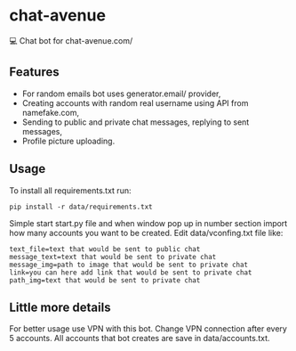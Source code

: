 # chat-avenue
💻 Chat bot for chat-avenue.com/

## Features

- For random emails bot uses generator.email/ provider,
- Creating accounts with random real username using API from namefake.com,
- Sending to public and private chat messages, replying to sent messages,
- Profile picture uploading.

## Usage

To install all requirements.txt run:

```
pip install -r data/requirements.txt
```

Simple start start.py file and when window pop up in number section import how many accounts you want to be created. 
Edit data/vconfing.txt file like:

```
text_file=text that would be sent to public chat
message_text=text that would be sent to private chat
message_img=path to image that would be sent to private chat
link=you can here add link that would be sent to private chat
path_img=text that would be sent to private chat
```

## Little more details

For better usage use VPN with this bot. Change VPN connection after every 5 accounts. All accounts that bot creates are save in data/accounts.txt.
